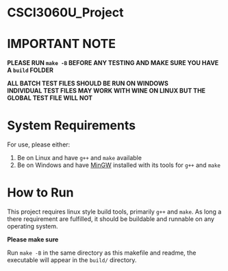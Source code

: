 # CSCI3060U_Project

# IMPORTANT NOTE
**PLEASE RUN `make -B` BEFORE ANY TESTING AND MAKE SURE YOU HAVE A `build` FOLDER**

**ALL BATCH TEST FILES SHOULD BE RUN ON WINDOWS**<br>
**INDIVIDUAL TEST FILES MAY WORK WITH WINE ON LINUX BUT THE GLOBAL TEST FILE WILL NOT**

# System Requirements
For use, please either:
1. Be on Linux and have `g++` and `make` available
2. Be on Windows and have [MinGW](https://sourceforge.net/projects/mingw/) installed with its tools for `g++` and `make`

# How to Run
This project requires linux style build tools, primarily `g++` and `make`. As long a there requirement are fulfilled, it should be buildable and runnable on any operating system.

**Please make sure**

Run `make -B` in the same directory as this makefile and readme, the executable will appear in the `build/` directory.
